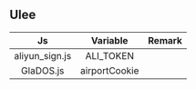 ## Ulee
|Js|Variable|Remark|
|:---:|:---:|:---:|
|aliyun_sign.js|ALI_TOKEN||
|GlaDOS.js|airportCookie||

